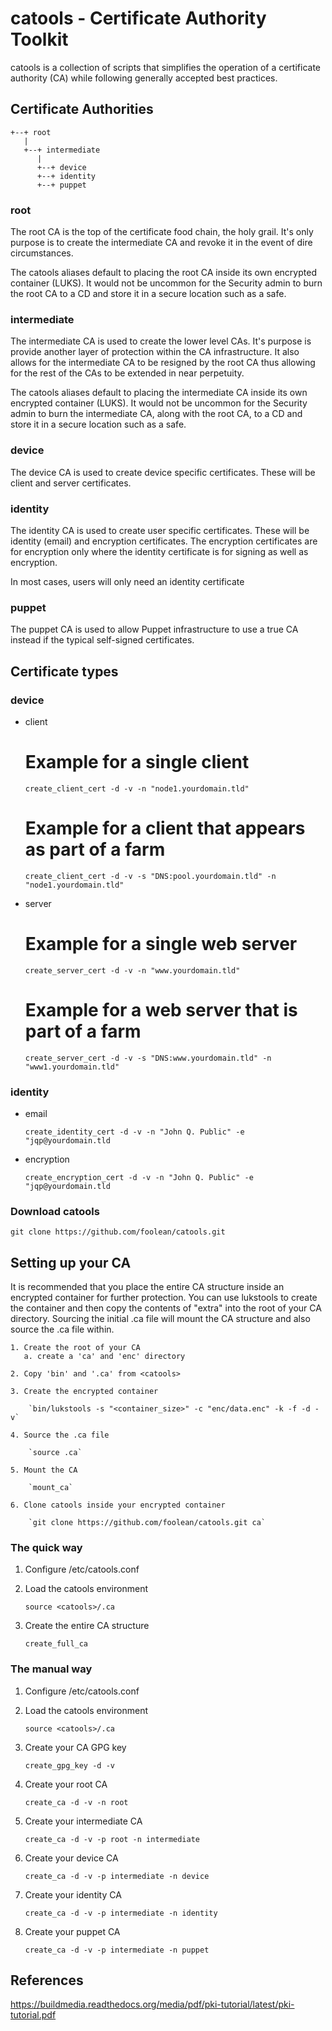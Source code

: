 # catools - Certificate Authority Toolkit

catools is a collection of scripts that simplifies the operation
of a certificate authority (CA) while following generally accepted
best practices.


## Certificate Authorities

    +--+ root
       |
       +--+ intermediate
          |
          +--+ device
          +--+ identity
          +--+ puppet

### root

The root CA is the top of the certificate food chain, the holy grail.  It's
only purpose is to create the intermediate CA and revoke it in the event of
dire circumstances.

The catools aliases default to placing the root CA inside its own encrypted
container (LUKS).  It would not be uncommon for the Security admin to burn
the root CA to a CD and store it in a secure location such as a safe.


### intermediate

The intermediate CA is used to create the lower level CAs.  It's purpose is
provide another layer of protection within the CA infrastructure.  It also
allows for the intermediate CA to be resigned by the root CA thus allowing
for the rest of the CAs to be extended in near perpetuity.

The catools aliases default to placing the intermediate CA inside its own
encrypted container (LUKS).  It would not be uncommon for the Security admin
to burn the intermediate CA, along with the root CA, to a CD and store it in
a secure location such as a safe.


### device

The device CA is used to create device specific certificates.  These will be
client and server certificates.


### identity

The identity CA is used to create user specific certificates.  These will be
identity (email) and encryption certificates.  The encryption certificates
are for encryption only where the identity certificate is for signing as well
as encryption.

In most cases, users will only need an identity certificate


### puppet

The puppet CA is used to allow Puppet infrastructure to use a true CA instead
if the typical self-signed certificates.


## Certificate types

### device

  * client

    # Example for a single client
    `create_client_cert -d -v -n "node1.yourdomain.tld"`

    # Example for a client that appears as part of a farm
    `create_client_cert -d -v -s "DNS:pool.yourdomain.tld" -n "node1.yourdomain.tld"`

  * server

    # Example for a single web server
    `create_server_cert -d -v -n "www.yourdomain.tld"`

    # Example for a web server that is part of a farm
    `create_server_cert -d -v -s "DNS:www.yourdomain.tld" -n "www1.yourdomain.tld"`


### identity

  * email

    `create_identity_cert -d -v -n "John Q. Public" -e "jqp@yourdomain.tld`

  * encryption

    `create_encryption_cert -d -v -n "John Q. Public" -e "jqp@yourdomain.tld`


### Download catools

    git clone https://github.com/foolean/catools.git


## Setting up your CA

It is recommended that you place the entire CA structure inside an encrypted
container for further protection.   You can use lukstools to create the
container and then copy the contents of "extra" into the root of your CA
directory.   Sourcing the initial .ca file will mount the CA structure and
also source the .ca file within.

    1. Create the root of your CA
       a. create a 'ca' and 'enc' directory

    2. Copy 'bin' and '.ca' from <catools>

    3. Create the encrypted container

        `bin/lukstools -s "<container_size>" -c "enc/data.enc" -k -f -d -v`

    4. Source the .ca file

        `source .ca`

    5. Mount the CA

        `mount_ca`

    6. Clone catools inside your encrypted container

        `git clone https://github.com/foolean/catools.git ca`


### The quick way

1. Configure <catools>/etc/catools.conf

2. Load the catools environment

    `source <catools>/.ca`

3. Create the entire CA structure

    `create_full_ca`


### The manual way

1. Configure <catools>/etc/catools.conf

2. Load the catools environment

    `source <catools>/.ca`

3. Create your CA GPG key

    `create_gpg_key -d -v`

4. Create your root CA

    `create_ca -d -v -n root`

5. Create your intermediate CA

    `create_ca -d -v -p root -n intermediate`

6. Create your device CA

    `create_ca -d -v -p intermediate -n device`

7. Create your identity CA

    `create_ca -d -v -p intermediate -n identity`

6. Create your puppet CA

    `create_ca -d -v -p intermediate -n puppet`


## References

https://buildmedia.readthedocs.org/media/pdf/pki-tutorial/latest/pki-tutorial.pdf

